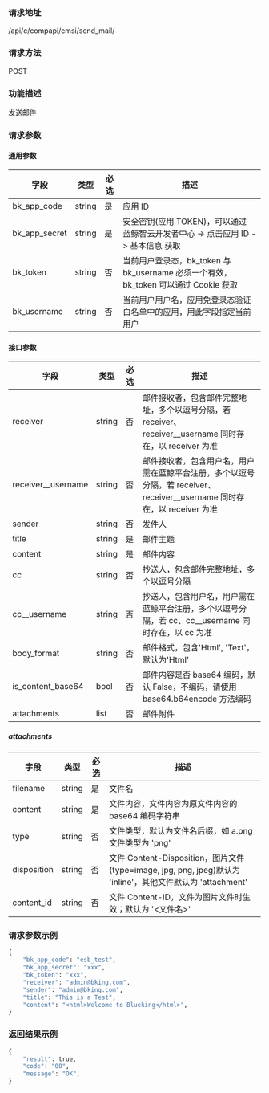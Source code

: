 
### 请求地址

/api/c/compapi/cmsi/send_mail/



### 请求方法

POST


### 功能描述

发送邮件

### 请求参数


#### 通用参数

| 字段 | 类型 | 必选 |  描述 |
|-----------|------------|--------|------------|
| bk_app_code  |  string    | 是 | 应用 ID     |
| bk_app_secret|  string    | 是 | 安全密钥(应用 TOKEN)，可以通过 蓝鲸智云开发者中心 -&gt; 点击应用 ID -&gt; 基本信息 获取 |
| bk_token     |  string    | 否 | 当前用户登录态，bk_token 与 bk_username 必须一个有效，bk_token 可以通过 Cookie 获取 |
| bk_username  |  string    | 否 | 当前用户用户名，应用免登录态验证白名单中的应用，用此字段指定当前用户 |

#### 接口参数

| 字段               |  类型      | 必选   |  描述      |
|--------------------|------------|--------|------------|
| receiver           |  string    | 否     | 邮件接收者，包含邮件完整地址，多个以逗号分隔，若 receiver、receiver__username 同时存在，以 receiver 为准 |
| receiver__username |  string    | 否     | 邮件接收者，包含用户名，用户需在蓝鲸平台注册，多个以逗号分隔，若 receiver、receiver__username 同时存在，以 receiver 为准 |
| sender             |  string    | 否     | 发件人 |
| title              |  string    | 是     | 邮件主题 |
| content            |  string    | 是     | 邮件内容 |
| cc                 |  string    | 否     | 抄送人，包含邮件完整地址，多个以逗号分隔 |
| cc__username       |  string    | 否     | 抄送人，包含用户名，用户需在蓝鲸平台注册，多个以逗号分隔，若 cc、cc__username 同时存在，以 cc 为准 |
| body_format        |  string    | 否     | 邮件格式，包含&#39;Html&#39;, &#39;Text&#39;，默认为&#39;Html&#39; |
| is_content_base64  |  bool      | 否     | 邮件内容是否 base64 编码，默认 False，不编码，请使用 base64.b64encode 方法编码 |
| attachments        |  list      | 否     | 邮件附件 |

##### attachments

| 字段               |  类型      | 必选   |  描述      |
|--------------------|------------|--------|------------|
| filename           |  string    | 是     | 文件名  |
| content            |  string    | 是     | 文件内容，文件内容为原文件内容的 base64 编码字符串  |
| type               |  string    | 否     | 文件类型，默认为文件名后缀，如 a.png 文件类型为 &#39;png&#39; |
| disposition        |  string    | 否     | 文件 Content-Disposition，图片文件(type=image, jpg, png, jpeg)默认为 &#39;inline&#39;，其他文件默认为 &#39;attachment&#39;  |
| content_id         |  string    | 否     | 文件 Content-ID，文件为图片文件时生效；默认为 &#39;&lt;文件名&gt;&#39; |

### 请求参数示例

```python
{
    "bk_app_code": "esb_test",
    "bk_app_secret": "xxx",
    "bk_token": "xxx",
    "receiver": "admin@bking.com",
    "sender": "admin@bking.com",
    "title": "This is a Test",
    "content": "<html>Welcome to Blueking</html>",
}
```

### 返回结果示例

```python
{
    "result": true,
    "code": "00",
    "message": "OK",
}
```